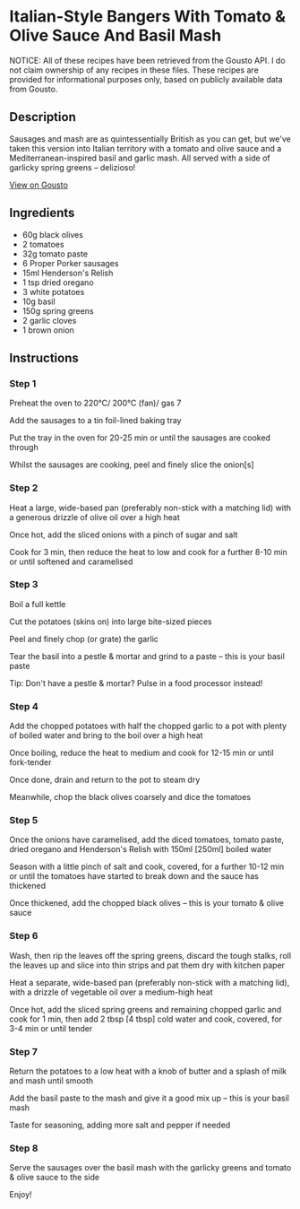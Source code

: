 # Italian-Style Bangers With Tomato & Olive Sauce And Basil Mash 

NOTICE: All of these recipes have been retrieved from the Gousto API. I do not claim ownership of any recipes in these files. These recipes are provided for informational purposes only, based on publicly available data from Gousto.

## Description

Sausages and mash are as quintessentially British as you can get, but we've taken this version into Italian territory with a tomato and olive sauce and a Mediterranean-inspired basil and garlic mash. All served with a side of garlicky spring greens – delizioso! 

[View on Gousto](https://www.gousto.co.uk/recipes/cookbook/italian-bangers-mash-with-tomato-olive-relish)

## Ingredients

- 60g black olives
- 2 tomatoes
- 32g tomato paste
- 6 Proper Porker sausages
- 15ml Henderson's Relish
- 1 tsp dried oregano
- 3 white potatoes
- 10g basil
- 150g spring greens
- 2 garlic cloves
- 1 brown onion

## Instructions


### Step 1

Preheat the oven to 220°C/ 200°C (fan)/ gas 7

Add the sausages to a tin foil-lined baking tray

Put the tray in the oven for 20-25 min or until the sausages are cooked through

Whilst the sausages are cooking, peel and finely slice the onion<span class="text-danger">[s]</span>


### Step 2

Heat a large, wide-based pan (preferably non-stick with a matching lid) with a generous drizzle of olive oil over a high heat

Once hot, add the sliced onions with a pinch of sugar and salt

Cook for 3 min, then reduce the heat to low and cook for a further 8-10 min or until softened and caramelised


### Step 3

Boil a full kettle

Cut the potatoes (skins on) into large bite-sized pieces

Peel and finely chop (or grate) the garlic

Tear the basil into a pestle & mortar and grind to a paste – this is your basil paste

Tip: Don't have a pestle & mortar? Pulse in a food processor instead!


### Step 4

Add the chopped potatoes with half the chopped garlic to a pot with plenty of boiled water and bring to the boil over a high heat

Once boiling, reduce the heat to medium and cook for 12-15 min or until fork-tender

Once done, drain and return to the pot to steam dry

Meanwhile, chop the black olives coarsely and dice the tomatoes


### Step 5

Once the onions have caramelised, add the diced tomatoes, tomato paste, dried oregano and Henderson's Relish with 150ml <span class="text-danger">[250ml] </span>boiled water

Season with a little pinch of salt and cook, covered, for a further 10-12 min or until the tomatoes have started to break down and the sauce has thickened

Once thickened, add the chopped black olives – this is your tomato & olive sauce


### Step 6

Wash, then rip the leaves off the spring greens, discard the tough stalks, roll the leaves up and slice into thin strips and pat them dry with kitchen paper

Heat a separate, wide-based pan (preferably non-stick with a matching lid), with a drizzle of vegetable oil over a medium-high heat

Once hot, add the sliced spring greens and remaining chopped garlic and cook for 1 min, then add 2 tbsp <span class="text-danger">[4 tbsp]</span> cold water and cook, covered, for 3-4 min or until tender


### Step 7

Return the potatoes to a low heat with a knob of butter and a splash of milk and mash until smooth

Add the basil paste to the mash and give it a good mix up – this is your basil mash

Taste for seasoning, adding more salt and pepper if needed

### Step 8

Serve the sausages over the basil mash with the garlicky greens and tomato & olive sauce to the side

Enjoy!

